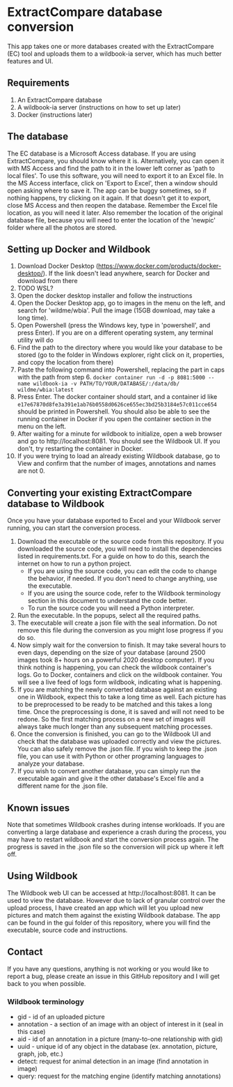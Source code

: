 # ExtractCompare database conversion

This app takes one or more databases created with the ExtractCompare (EC) tool and uploads them to a wildbook-ia server, which has much better features and UI. 

## Requirements
1. An ExtractCompare database
2. A wildbook-ia server (instructions on how to set up later)
3. Docker (instructions later)

## The database
The EC database is a Microsoft Access database. If you are using ExtractCompare, you should know where it is. Alternatively, you can open it with MS Access and find the path to it in the lower left corner as 'path to local files'. 
To use this software, you will need to export it to an Excel file. In the MS Access interface, click on 'Export  to Excel', then a window should open asking where to save it. The app can be buggy sometimes, so if nothing happens, 
try clicking on it again. If that doesn't get it to export, close MS Access and then reopen the database. Remember the Excel file location, as you will need it later. Also remember the location of the original database file, because you will need to enter the location of the 'newpic' folder where all the photos are stored. 

## Setting up Docker and Wildbook
1. Download Docker Desktop (https://www.docker.com/products/docker-desktop/). If the link doesn't lead anywhere, search for Docker  and download from there
2. TODO WSL?
3. Open the docker desktop installer and follow the instructions
4. Open the Docker Desktop app, go to images in the menu on the left, and search for 'wildme/wbia'. Pull the image (15GB download, may take a long time). 
5. Open Powershell (press the Windows key, type in 'powershell', and press Enter). If you are on a different operating system, any terminal utility will do
6. Find the path to the directory where you would like your database to be stored (go to the folder in Windows explorer, right click on it, properties, and copy the location from there)
7. Paste the following command into Powershell, replacing the part in caps with the path from step 6. 
```docker container run -d -p 8081:5000 --name wildbook-ia -v PATH/TO/YOUR/DATABASE/:/data/db/ wildme/wbia:latest```
8. Press Enter. The docker container should start, and a container id like ```e17e67870d8fe3a391e1ab76b0558d0626ce655ec3bd25b3184e57c011cce654``` should be printed in Powershell. You should also be able to see the running container in Docker if you open the container section in the menu on the left. 
9. After waiting for a minute for wildbook to initialize, open a web browser and go to http://localhost:8081. You should see the Wildbook UI. If you don't, try restarting the container in Docker.
10. If you were trying to load an already existing Wildbook database, go to View and confirm that the number of images, annotations and names are not 0. 

## Converting your existing ExtractCompare database to Wildbook
Once you have your database exported to Excel and your Wildbook server running, you can start the conversion process.
1. Download the executable or the source code from this repository. If you downloaded the source code, you will need to install the dependencies listed in requirements.txt. For a guide on how to do this, search the internet on how to run a python project.
    - If you are using the source code, you can edit the code to change the behavior, if needed. If you don't need to change anything, use the executable. 
    - If you are using the source code, refer to the Wildbook terminology section in this document to understand the code better. 
    - To run the source code you will need a Python interpreter. 
2. Run the executable. In the popups, select all the required paths. 
3. The executable will create a json file with the seal information. Do not remove this file during the conversion as you might lose progress if you do so. 
4. Now simply wait for the conversion to finish. It may take several hours to even days, depending on the size of your database (around 2500 images took 8+ hours on a powerful 2020 desktop computer). If you think nothing is happening, you can check the wildbook container's logs. Go to  Docker, containers and click on the wildbook container. You will see a live feed of logs form wildbook, indicating what is happening. 
5. If you are matching the newly converted database against an existing one in Wildbook, expect this to take a long time as well. Each picture has to be preprocessed to be ready to be matched and this takes a long time. Once the preprocessing is done, it is saved and will not need to be redone. So the first matching process on a new set of images will always take much longer than any subsequent matching processes. 
5. Once the conversion is finished, you can go to the Wildbook UI and check that the database was uploaded correctly and view the pictures. You can also safely remove the .json file. If you wish to keep the .json file, you can use it with Python or other programing languages to analyze your database. 
6. If you wish to convert another database, you can simply run the executable again and give it the other database's Excel file and a different name  for the .json file.

## Known issues
Note that sometimes Wildbook crashes during intense workloads. If you are converting a large database and experience a crash during the process, you may have to restart wildbook and start the conversion process again. The progress is saved in the .json file so the conversion will pick up where it left off. 

## Using Wildbook
The Wildbook web UI can be accessed at http://localhost:8081. It can be used to view the database. However due to lack of granular control over the upload process, I have created an app which will let you upload new pictures and  match them against the existing Wildbook database.
The app can be found in the gui folder of this repository, where you will find the executable, source code and instructions.

## Contact
If you have any questions, anything is not working or you would like to report a bug, please create an issue in this GitHub repository and I will get back to you when possible. 

### Wildbook terminology
- gid - id of an uploaded picture
- annotation - a section of an image with an object of interest in it (seal in this case)
- aid - id of an annotation in a picture  (many-to-one relationship with gid)
- uuid - unique id of any object in the database (ex. annotation, picture, graph, job, etc.)
- detect: request for animal detection in an image (find annotation in image)
- query: request for the matching engine (identify matching annotations)